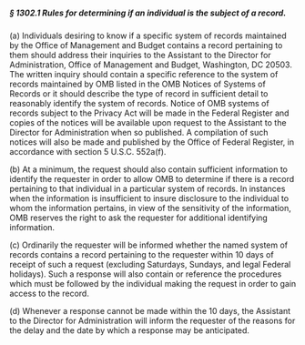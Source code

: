 ##### § 1302.1 Rules for determining if an individual is the subject of a record. #####

(a) Individuals desiring to know if a specific system of records maintained by the Office of Management and Budget contains a record pertaining to them should address their inquiries to the Assistant to the Director for Administration, Office of Management and Budget, Washington, DC 20503. The written inquiry should contain a specific reference to the system of records maintained by OMB listed in the OMB Notices of Systems of Records or it should describe the type of record in sufficient detail to reasonably identify the system of records. Notice of OMB systems of records subject to the Privacy Act will be made in the Federal Register and copies of the notices will be available upon request to the Assistant to the Director for Administration when so published. A compilation of such notices will also be made and published by the Office of Federal Register, in accordance with section 5 U.S.C. 552a(f).

(b) At a minimum, the request should also contain sufficient information to identify the requester in order to allow OMB to determine if there is a record pertaining to that individual in a particular system of records. In instances when the information is insufficient to insure disclosure to the individual to whom the information pertains, in view of the sensitivity of the information, OMB reserves the right to ask the requester for additional identifying information.

(c) Ordinarily the requester will be informed whether the named system of records contains a record pertaining to the requester within 10 days of receipt of such a request (excluding Saturdays, Sundays, and legal Federal holidays). Such a response will also contain or reference the procedures which must be followed by the individual making the request in order to gain access to the record.

(d) Whenever a response cannot be made within the 10 days, the Assistant to the Director for Administration will inform the requester of the reasons for the delay and the date by which a response may be anticipated.